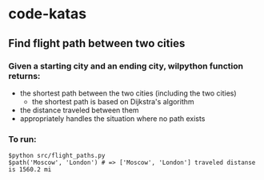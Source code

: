 # code-katas

## Find flight path between two cities
### Given a starting city and an ending city, wilpython function returns:
* the shortest path between the two cities (including the two cities)
    - the shortest path is based on Dijkstra's algorithm
* the distance traveled between them
* appropriately handles the situation where no path exists

### To run:
```
$python src/flight_paths.py
$path('Moscow', 'London') # => ['Moscow', 'London'] traveled distanse is 1560.2 mi
```